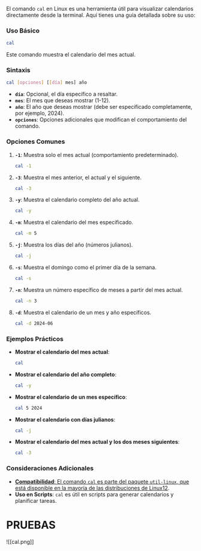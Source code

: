 El comando `cal` en Linux es una herramienta útil para visualizar calendarios directamente desde la terminal. Aquí tienes una guía detallada sobre su uso:

### **Uso Básico**

```bash
cal
```

Este comando muestra el calendario del mes actual.

### **Sintaxis**

```bash
cal [opciones] [[día] mes] año
```

- **`día`**: Opcional, el día específico a resaltar.
- **`mes`**: El mes que deseas mostrar (1-12).
- **`año`**: El año que deseas mostrar (debe ser especificado completamente, por ejemplo, 2024).
- **`opciones`**: Opciones adicionales que modifican el comportamiento del comando.

### **Opciones Comunes**

1. **`-1`**: Muestra solo el mes actual (comportamiento predeterminado).
    
    ```bash
    cal -1
    ```
    
2. **`-3`**: Muestra el mes anterior, el actual y el siguiente.
    
    ```bash
    cal -3
    ```
    
3. **`-y`**: Muestra el calendario completo del año actual.
    
    ```bash
    cal -y
    ```
    
4. **`-m`**: Muestra el calendario del mes especificado.
    
    ```bash
    cal -m 5
    ```
    
5. **`-j`**: Muestra los días del año (números julianos).
    
    ```bash
    cal -j
    ```
    
6. **`-s`**: Muestra el domingo como el primer día de la semana.
    
    ```bash
    cal -s
    ```
    
7. **`-n`**: Muestra un número específico de meses a partir del mes actual.
    
    ```bash
    cal -n 3
    ```
    
8. **`-d`**: Muestra el calendario de un mes y año específicos.
    
    ```bash
    cal -d 2024-06
    ```
    

### **Ejemplos Prácticos**

- **Mostrar el calendario del mes actual**:
    
    ```bash
    cal
    ```
    
- **Mostrar el calendario del año completo**:
    
    ```bash
    cal -y
    ```
    
- **Mostrar el calendario de un mes específico**:
    
    ```bash
    cal 5 2024
    ```
    
- **Mostrar el calendario con días julianos**:
    
    ```bash
    cal -j
    ```
    
- **Mostrar el calendario del mes actual y los dos meses siguientes**:
    
    ```bash
    cal -3
    ```
    

### **Consideraciones Adicionales**

- [**Compatibilidad**: El comando `cal` es parte del paquete `util-linux`, que está disponible en la mayoría de las distribuciones de Linux](https://adictec.com/como-usar-comando-cal-linux/)[1](https://adictec.com/como-usar-comando-cal-linux/)[2](https://www.man7.org/linux/man-pages/man1/cal.1.html).
- **Uso en Scripts**: `cal` es útil en scripts para generar calendarios y planificar tareas.
# PRUEBAS 

![[cal.png]]